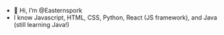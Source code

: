 - 👋 Hi, I’m @Easternspork
- I know Javascript, HTML, CSS, Python, React (JS framework), and Java (still learning Java!)
<!---
Easternspork/Easternspork is a ✨ special ✨ repository because its `README.md` (this file) appears on your GitHub profile.
You can click the Preview link to take a look at your changes.
--->
